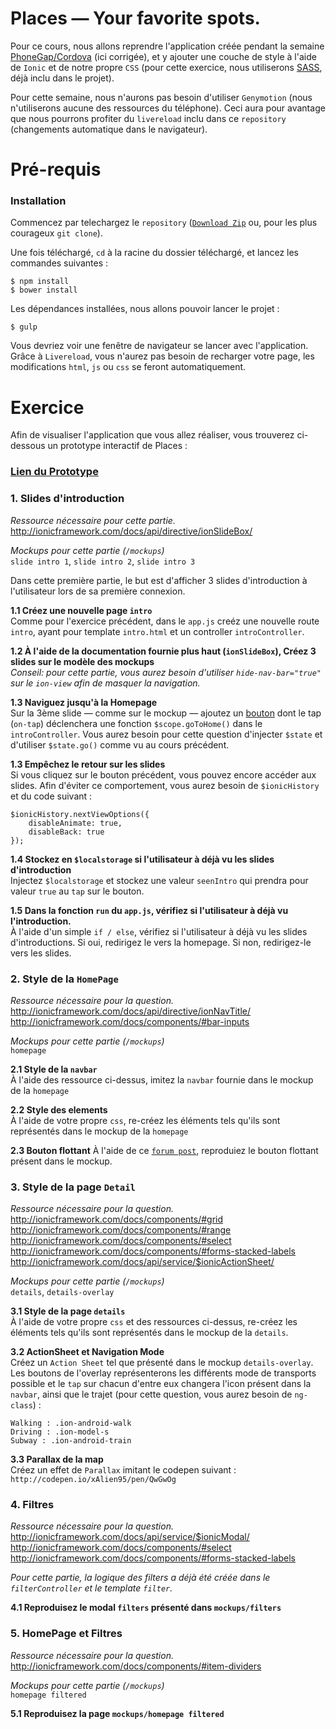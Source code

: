 # Places — Your favorite spots.

Pour ce cours, nous allons reprendre l'application créée pendant la semaine [PhoneGap/Cordova](https://github.com/JonathanWi/iim-a3-cordova-ionic) (ici corrigée), et y ajouter une couche de style à l'aide de `Ionic` et de notre propre `CSS` (pour cette exercice, nous utiliserons [SASS](http://sass-lang.com/), déjà inclu dans le projet).

Pour cette semaine, nous n'aurons pas besoin d'utiliser `Genymotion` (nous n'utiliserons aucune des ressources du téléphone). Ceci aura pour avantage que nous pourrons profiter du `livereload` inclu dans ce `repository` (changements automatique dans le navigateur).

# Pré-requis

### Installation

Commencez par telechargez le `repository` ([`Download Zip`](https://github.com/JonathanWi/iim-a3-ionic/archive/master.zip) ou, pour les plus courageux `git clone`).

Une fois téléchargé, `cd` à la racine du dossier téléchargé, et lancez les commandes suivantes :

```
$ npm install
$ bower install
```

Les dépendances installées, nous allons pouvoir lancer le projet :

```
$ gulp
```

Vous devriez voir une fenêtre de navigateur se lancer avec l'application. Grâce à `Livereload`, vous n'aurez pas besoin de recharger votre page, les modifications `html`, `js` ou `css` se feront automatiquement.

# Exercice

Afin de visualiser l'application que vous allez réaliser, vous trouverez ci-dessous un prototype interactif de Places :

### [Lien du Prototype](https://invis.io/HC5MI0Z63)

### 1. Slides d'introduction

*Ressource nécessaire pour cette partie.*  
http://ionicframework.com/docs/api/directive/ionSlideBox/

*Mockups pour cette partie (`/mockups`)*  
`slide intro 1`, `slide intro 2`, `slide intro 3`

Dans cette première partie, le but est d'afficher 3 slides d'introduction à l'utilisateur lors de sa première connexion.

**1.1 Créez une nouvelle page `intro`**  
Comme pour l'exercice précédent, dans le `app.js` creéz une nouvelle route `intro`, ayant pour template `intro.html` et un controller `introController`.

**1.2 À l'aide de la documentation fournie plus haut (`ionSlideBox`), Créez 3 slides sur le modèle des mockups**  
*Conseil: pour cette partie, vous aurez besoin d'utiliser `hide-nav-bar="true"` sur le `ion-view` afin de masquer la navigation.*

**1.3 Naviguez jusqu'à la Homepage**  
Sur la 3ème slide — comme sur le mockup — ajoutez un [bouton](http://ionicframework.com/docs/components/#full-buttons) dont le tap (`on-tap`) déclenchera une fonction `$scope.goToHome()` dans le `introController`. Vous aurez besoin pour cette question d'injecter `$state` et d'utiliser `$state.go()` comme vu au cours précédent. 

**1.3 Empêchez le retour sur les slides**  
Si vous cliquez sur le bouton précédent, vous pouvez encore accéder aux slides. Afin d'éviter ce comportement, vous aurez besoin de `$ionicHistory` et du code suivant :

```
$ionicHistory.nextViewOptions({
    disableAnimate: true,
    disableBack: true
});
```

**1.4 Stockez en `$localstorage` si l'utilisateur à déjà vu les slides d'introduction**  
Injectez `$localstorage` et stockez une valeur `seenIntro` qui prendra pour valeur `true` au `tap` sur le bouton.

**1.5 Dans la fonction `run` du `app.js`, vérifiez si l'utilisateur à déjà vu l'introduction.**  
À l'aide d'un simple `if / else`, vérifiez si l'utilisateur à déjà vu les slides d'introductions. Si oui, redirigez le vers la homepage. Si non, redirigez-le vers les slides.

### 2. Style de la `HomePage`

*Ressource nécessaire pour la question.*  
http://ionicframework.com/docs/api/directive/ionNavTitle/  
http://ionicframework.com/docs/components/#bar-inputs  

*Mockups pour cette partie (`/mockups`)*    
`homepage`

**2.1 Style de la `navbar`**  
À l'aide des ressource ci-dessus, imitez la `navbar` fournie dans le mockup de la `homepage`

**2.2 Style des elements**  
À l'aide de votre propre `css`, re-créez les éléments tels qu'ils sont représentés dans le mockup de la `homepage`

**2.3 Bouton flottant**
À l'aide de ce [`forum post`](https://forum.ionicframework.com/t/material-design-floating-action-button-z-index-problem/12234/14), reproduiez le bouton flottant présent dans le mockup.


### 3. Style de la page `Detail`

*Ressource nécessaire pour la question.*  
http://ionicframework.com/docs/components/#grid  
http://ionicframework.com/docs/components/#range  
http://ionicframework.com/docs/components/#select  
http://ionicframework.com/docs/components/#forms-stacked-labels  
http://ionicframework.com/docs/api/service/$ionicActionSheet/  

*Mockups pour cette partie (`/mockups`)*  
`details`, `details-overlay`


**3.1 Style de la page `details`**  
À l'aide de votre propre `css` et des ressources ci-dessus, re-créez les éléments tels qu'ils sont représentés dans le mockup de la `details`.

**3.2 ActionSheet et Navigation Mode**  
Créez un `Action Sheet` tel que présenté dans le mockup `details-overlay`. Les boutons de l'overlay représenterons les différents mode de transports possible et le `tap` sur chacun d'entre eux changera l'icon présent dans la `navbar`, ainsi que le trajet (pour cette question, vous aurez besoin de `ng-class`) :

```
Walking : .ion-android-walk
Driving : .ion-model-s
Subway : .ion-android-train
```

**3.3 Parallax de la map**  
Créez un effet de `Parallax` imitant le codepen suivant : `http://codepen.io/xAlien95/pen/QwGwOg`  


### 4. Filtres

*Ressource nécessaire pour la question.*  
http://ionicframework.com/docs/api/service/$ionicModal/  
http://ionicframework.com/docs/components/#select  
http://ionicframework.com/docs/components/#forms-stacked-labels  

*Pour cette partie, la logique des filters a déjà été créée dans le `filterController` et le template `filter`.*  

**4.1 Reproduisez le modal `filters` présenté dans `mockups/filters`**  


### 5. HomePage et Filtres  

*Ressource nécessaire pour la question.*  
http://ionicframework.com/docs/components/#item-dividers  

*Mockups pour cette partie (`/mockups`)*  
`homepage filtered`  

**5.1 Reproduisez la page `mockups/homepage filtered`**  


